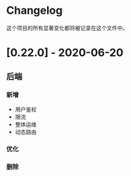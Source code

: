 # Changelog

这个项目的所有显著变化都将被记录在这个文件中。

# [0.22.0] - 2020-06-20

## 后端
### 新增
- 用户鉴权
- 限流
- 整体运维
- 动态路由
### 优化


### 删除

